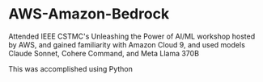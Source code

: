 # AWS-Amazon-Bedrock 

Attended IEEE CSTMC's Unleashing the Power of AI/ML workshop hosted by AWS, and gained familiarity with Amazon Cloud 9, and used models Claude Sonnet, Cohere Command, and Meta Llama 370B

This was accomplished using Python

